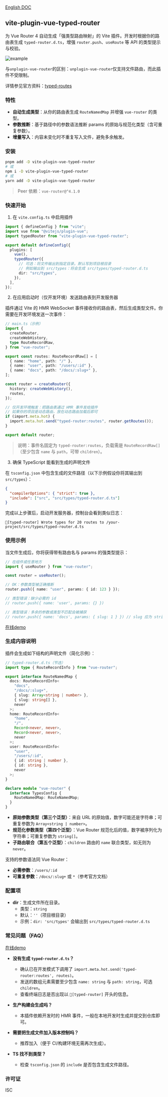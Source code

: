 [English DOC](https://github.com/779102260/vite-plugin-vue-typed-router/blob/main/README.en.md)

## vite-plugin-vue-typed-router

为 Vue Router 4 自动生成「强类型路由映射」的 Vite 插件。开发时根据你的路由表生成 `typed-router.d.ts`，增强 `router.push`、`useRoute` 等 API 的类型提示与校验。

![example](https://user-images.githubusercontent.com/664177/176442066-c4e7fa31-4f06-4690-a49f-ed0fd880dfca.png)

与`unplugin-vue-router`的区别：`unplugin-vue-router`仅支持文件路由，而此插件不受限制。

详情参见官方资料：[typed-routes](https://router.vuejs.org/zh/guide/advanced/typed-routes.html)

### 特性

- **自动生成类型**：从你的路由表生成 `RouteNamedMap` 并增强 `vue-router` 的类型。
- **参数推断**：基于路径中的参数语法推断 params 的原始与规范化类型（含可重复参数）。
- **增量写入**：内容未变化时不重复写入文件，避免多余触发。

### 安装

```bash
pnpm add -D vite-plugin-vue-typed-router
# 或
npm i -D vite-plugin-vue-typed-router
# 或
yarn add -D vite-plugin-vue-typed-router
```

> Peer 依赖：`vue-router@^4.1.0`

### 快速开始

1. 在 `vite.config.ts` 中启用插件

```ts
import { defineConfig } from "vite";
import vue from "@vitejs/plugin-vue";
import typedRouter from "vite-plugin-vue-typed-router";

export default defineConfig({
  plugins: [
    vue(),
    typedRouter({
      // 可选：将文件输出到指定目录。默认写到项目根目录
      // 例如输出到 src/types：将会生成 src/types/typed-router.d.ts
      dir: "src/types",
    }),
  ],
});
```

2. 在应用启动时（仅开发环境）发送路由表到开发服务器

插件通过 Vite 的 HMR WebSocket 事件接收你的路由表，然后生成类型文件。你需要在开发环境发送一次事件：

```ts
// main.ts（示例）
import {
  createRouter,
  createWebHistory,
  type RouteRecordRaw,
} from "vue-router";

export const routes: RouteRecordRaw[] = [
  { name: "home", path: "/" },
  { name: "user", path: "/users/:id" },
  { name: "docs", path: "/docs/:slug+" },
];

const router = createRouter({
  history: createWebHistory(),
  routes,
});

// 仅开发环境触发：把路由表通过 HMR 事件发给插件
// 如果你的项目是动态路由，放在动态路由加载后即可
if (import.meta.hot) {
  import.meta.hot.send("typed-router:routes", router.getRoutes());
}

export default router;
```

> 说明：事件名固定为 `typed-router:routes`，负载需是 `RouteRecordRaw[]`（至少包含 `name` 与 `path`，可带 `children`）。

3. 确保 TypeScript 能看到生成的声明文件

在 `tsconfig.json` 中包含生成的文件路径（以下示例假设你将其输出到 `src/types`）：

```json
{
  "compilerOptions": { "strict": true },
  "include": ["src", "src/types/typed-router.d.ts"]
}
```

完成以上步骤后，启动开发服务器，控制台会看到类似日志：

```
🌟[typed-router] Wrote types for 20 routes to /your-project/src/types/typed-router.d.ts
```

### 使用示例

当文件生成后，你将获得带有路由名与 params 的强类型提示：

```ts
// 在组件或任意地方
import { useRouter } from "vue-router";

const router = useRouter();

// OK：参数类型被正确推断
router.push({ name: "user", params: { id: 123 } });

// 类型错误：缺少必需的 id
// router.push({ name: 'user', params: {} })

// 类型错误：多余的参数或类型不匹配会被捕获
// router.push({ name: 'docs', params: { slug: 1 } }) // slug 应为 string[]（规范化）或 Array<string | number>（原始）
```

[在线demo](https://codesandbox.io/p/devbox/mrn6zq)

### 生成内容说明

插件会生成如下结构的声明文件（简化示例）：

```ts
// typed-router.d.ts（节选）
import type { RouteRecordInfo } from "vue-router";

export interface RouteNamedMap {
  docs: RouteRecordInfo<
    "docs",
    "/docs/:slug+",
    { slug: Array<string | number> },
    { slug: string[] },
    never
  >;
  home: RouteRecordInfo<
    "home",
    "/",
    Record<never, never>,
    Record<never, never>,
    never
  >;
  user: RouteRecordInfo<
    "user",
    "/users/:id",
    { id: string | number },
    { id: string },
    never
  >;
}

declare module "vue-router" {
  interface TypesConfig {
    RouteNamedMap: RouteNamedMap;
  }
}
```

- **原始参数类型（第三个泛型）**：来自 URL 的原始值，数字可能还是字符串；可重复参数为 `Array<string | number>`。
- **规范化参数类型（第四个泛型）**：Vue Router 规范化后的值，数字被序列化为字符串；可重复参数为 `string[]`。
- **子路由联合（第五个泛型）**：`children` 路由的 `name` 联合类型，如无则为 `never`。

支持的参数语法同 Vue Router：

- **必需参数**：`/users/:id`
- **可重复参数**：`/docs/:slug+` 或 `*`（参考官方文档）

### 配置项

- **dir**：生成文件所在目录。
  - 类型：`string`
  - 默认：`''`（项目根目录）
  - 示例：`dir: 'src/types'` 会输出到 `src/types/typed-router.d.ts`

### 常见问题（FAQ）

[在线demo](https://codesandbox.io/p/devbox/mrn6zq)

- **没有生成 `typed-router.d.ts`？**

  - 确认已在开发模式下调用了 `import.meta.hot.send('typed-router:routes', routes)`。
  - 发送的数组元素需要至少包含 `name: string` 与 `path: string`，可选 `children`。
  - 查看终端日志是否出现以 `🌟[typed-router]` 开头的信息。

- **生产构建会生成吗？**

  - 本插件依赖开发时的 HMR 事件，一般在本地开发时生成并提交到仓库即可。

- **需要把生成文件加入版本控制吗？**

  - 推荐加入（便于 CI/构建环境无需再次生成）。

- **TS 找不到类型？**
  - 检查 `tsconfig.json` 的 `include` 是否包含生成文件路径。

### 许可证

ISC
